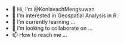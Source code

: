 - 👋 Hi, I’m @KonlavachMengsuwan
- 👀 I’m interested in Geospatial Analysis in R.
- 🌱 I’m currently learning ...
- 💞️ I’m looking to collaborate on ...
- 📫 How to reach me ...

<!---
KonlavachMengsuwan/KonlavachMengsuwan is a ✨ special ✨ repository because its `README.md` (this file) appears on your GitHub profile.
You can click the Preview link to take a look at your changes.
--->
